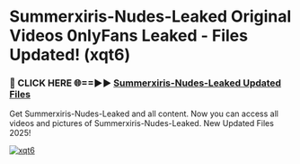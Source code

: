 # Summerxiris-Nudes-Leaked Original Videos 0nlyFans Leaked - Files Updated! (xqt6)

<h3>🔴 CLICK HERE 🌐==►► <a href="https://tinyurl.com/yc6ubb5a" rel="nofollow">Summerxiris-Nudes-Leaked Updated Files</a></h3>

Get Summerxiris-Nudes-Leaked and all content. Now you can access all videos and pictures of Summerxiris-Nudes-Leaked. New Updated Files 2025!

[![xqt6](https://i.imgur.com/7eu0CRL.gif)](https://tinyurl.com/yc6ubb5a)
